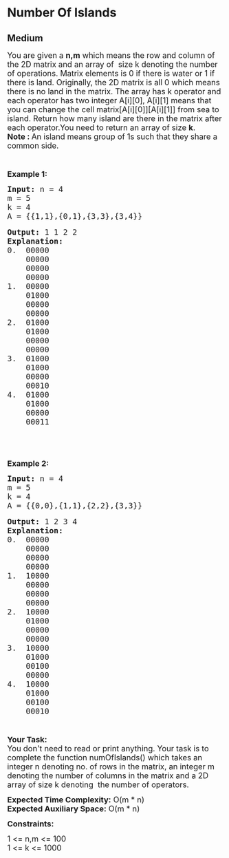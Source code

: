 # Number Of Islands
## Medium
<div class="problems_problem_content__Xm_eO" style="user-select: auto;"><p style="user-select: auto;"><span style="font-size: 18px; user-select: auto;">You are given a <strong style="user-select: auto;">n,m</strong> which means the row and column of the 2D matrix and an array of &nbsp;size k denoting the number of operations. Matrix elements is 0 if there is water or 1 if there is land. Originally, the 2D matrix is all 0 which means there is no land in the matrix. The array has k operator and each operator has two integer A[i][0], A[i][1] means that you can change the cell&nbsp;matrix[A[i][0]][A[i][1]] from sea to island. Return how many island are there in the matrix after each operator.You need to return an array of size <strong style="user-select: auto;">k</strong>.<br style="user-select: auto;">
<strong style="user-select: auto;">Note :&nbsp;</strong>An island means group of 1s such that they share a common side.</span></p>

<p style="user-select: auto;">&nbsp;</p>

<p style="user-select: auto;"><strong style="user-select: auto;"><span style="font-size: 18px; user-select: auto;">Example 1:</span></strong></p>

<pre style="user-select: auto;"><span style="font-size: 18px; user-select: auto;"><strong style="user-select: auto;">Input:</strong> n = 4
m = 5
k = 4
A = {{1,1},{0,1},{3,3},{3,4}}</span>

<span style="font-size: 18px; user-select: auto;"><strong style="user-select: auto;">Output:</strong> 1 1 2 2
<strong style="user-select: auto;">Explanation:</strong>
0.  00000
    00000
    00000
    00000
1.  00000
    01000
    00000
    00000
2.  01000
    01000
    00000
    00000
3.  01000
    01000
    00000
    00010
4.  01000
    01000
    00000
    00011</span></pre>

<p style="user-select: auto;">&nbsp;</p>

<p style="user-select: auto;">&nbsp;</p>

<p style="user-select: auto;"><strong style="user-select: auto;"><span style="font-size: 18px; user-select: auto;">Example 2:</span></strong></p>

<pre style="user-select: auto;"><span style="font-size: 18px; user-select: auto;"><strong style="user-select: auto;">Input:</strong> n = 4
m = 5
k = 4
A = {{0,0},{1,1},{2,2},{3,3}}</span>

<span style="font-size: 18px; user-select: auto;"><strong style="user-select: auto;">Output:</strong> 1 2 3 4
<strong style="user-select: auto;">Explanation:</strong>
0.  00000
    00000
    00000
    00000
1.  10000
    00000
    00000
    00000
2.  10000
    01000
    00000
    00000
3.  10000
    01000
    00100
    00000
4.  10000
    01000
    00100
    00010</span></pre>

<p style="user-select: auto;">&nbsp;</p>

<p style="user-select: auto;"><span style="font-size: 18px; user-select: auto;"><strong style="user-select: auto;">Your Task:</strong><br style="user-select: auto;">
You don't need to read or print anything. Your task is to complete the function numOfIslands() which takes an integer n denoting no. of rows in the matrix, an integer m denoting the number of columns in the matrix and a 2D array of size k denoting&nbsp; the number of operators.</span></p>

<p style="user-select: auto;"><span style="font-size: 18px; user-select: auto;"><strong style="user-select: auto;">Expected Time Complexity:</strong>&nbsp;O(m * n)<br style="user-select: auto;">
<strong style="user-select: auto;">Expected Auxiliary Space:</strong>&nbsp;O(m * n)</span></p>

<p style="user-select: auto;"><strong style="user-select: auto;"><span style="font-size: 18px; user-select: auto;">Constraints:</span></strong></p>

<p style="user-select: auto;"><span style="font-size: 18px; user-select: auto;">1 &lt;= n,m &lt;= 100<br style="user-select: auto;">
1 &lt;= k &lt;= 1000</span></p>
</div>